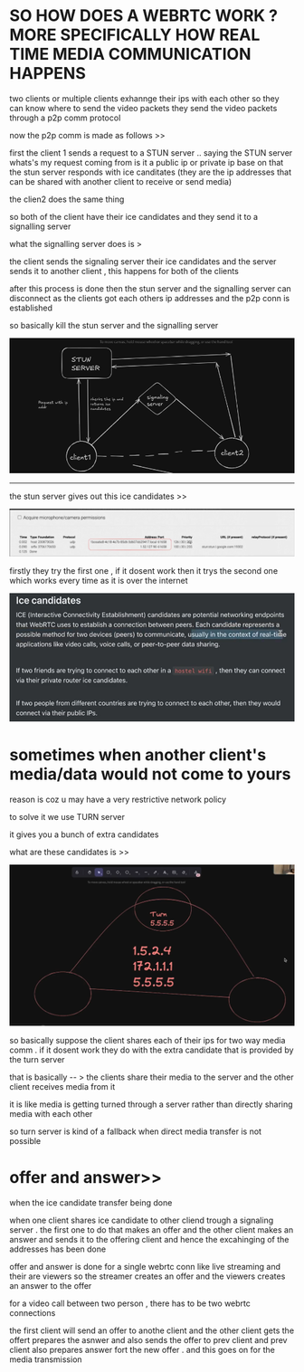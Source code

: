 

# SO HOW DOES A WEBRTC WORK ? MORE SPECIFICALLY HOW REAL TIME MEDIA COMMUNICATION HAPPENS

two clients or multiple clients exhannge their ips with each other so they can know where to send the video packets
they send the video packets through a p2p comm protocol

now the p2p comm is made as follows >>

first the client 1 sends a request to a STUN server .. saying the STUN server whats's my request coming from is it a public ip or private ip
base on that the stun server responds with ice canditates (they are the ip addresses that can be shared with another client to receive or send media)

the clien2 does the same thing 

so both of the client have their ice candidates and they send it to a signalling server

what the signalling server does is >

the client sends the signaling server their ice candidates and the server sends it to another client , this happens for both of the clients

after this process is done then the stun server and the signalling server can disconnect as the clients got each others ip addresses and the p2p conn is established

so basically kill the stun server and the signalling server

![alt text](image.png)

---------------------------------------------------------------------------------------------------------------------------------------------------------------------------


the stun server gives out this ice candidates >>

![alt text](image-1.png)

firstly they try the first one , if it dosent work then it trys the second one which works every time as it is over the internet

![alt text](image-2.png)

# sometimes when another client's media/data would not come to yours 

reason is coz u may have a very restrictive network policy

to solve it we use TURN server

it gives you a bunch of extra candidates

what are these candidates is >>

![alt text](image-3.png)

so basically suppose the client shares each of their ips for two way media comm . if it dosent work they do with the extra candidate that is provided by the turn server


that is basically  -- > the clients share their media to the server and the other client receives media from it 

it is like media is getting turned through a server rather than directly sharing media with each other


so turn server is kind of a fallback when direct media transfer is not possible 

# offer and answer>>

when the ice candidate transfer being done

when one client shares ice candidate to other cliend trough a signaling server . the first one to do that makes an offer and the other client 
makes an answer and sends it to the offering client
and hence the excahinging of the addresses has been done

offer and answer is done for a single webrtc conn like live streaming and their are viewers so the streamer creates an offer and the viewers creates an answer to the offer

for a video call between two person , there has to be two webrtc connections 

the first client will send an offer to anothe client and the other client gets the offert prepares the asnwer and also sends the offer to prev client and prev client also prepares answer
fort the new offer . and this goes on for the media transmission